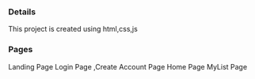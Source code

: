 ### Details
This project is created using html,css,js

### Pages
Landing Page
Login Page ,Create Account Page
Home Page
MyList Page